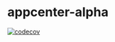 # appcenter-alpha

[![codecov](https://codecov.io/gh/wujianguo/appcenter-alpha/branch/main/graph/badge.svg?token=LBDG3XLKLC)](https://codecov.io/gh/wujianguo/appcenter-alpha)